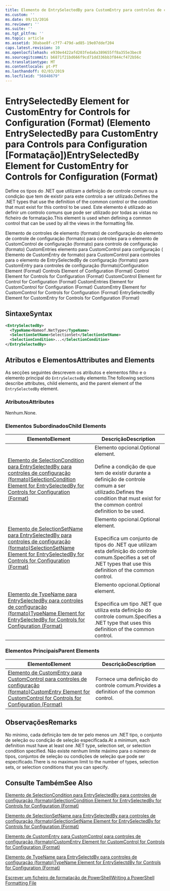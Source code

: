 ```yaml
---
title: Elemento de EntrySelectedBy para CustomEntry para controles de configuração (formato) | Documentos da Microsoft
ms.custom: ''
ms.date: 09/13/2016
ms.reviewer: ''
ms.suite: ''
ms.tgt_pltfrm: ''
ms.topic: article
ms.assetid: 30abae8f-c7f7-479d-ad85-19e07ddef204
caps.latest.revision: 10
ms.openlocfilehash: e930e4422afd203feda6a389655ff8a355e3bec0
ms.sourcegitcommit: b6871f21bd666f9cd71dd336bb3f844cf472b56c
ms.translationtype: MT
ms.contentlocale: pt-PT
ms.lasthandoff: 02/03/2019
ms.locfileid: "56848679"
---
```

# <a name="entryselectedby-element-for-customentry-for-controls-for-configuration-format"></a><span data-ttu-id="31472-102">EntrySelectedBy Element for CustomEntry for Controls for Configuration (Format) (Elemento EntrySelectedBy para CustomEntry para Controls para Configuration [Formatação])</span><span class="sxs-lookup"><span data-stu-id="31472-102">EntrySelectedBy Element for CustomEntry for Controls for Configuration (Format)</span></span>

<span data-ttu-id="31472-103">Define os tipos do .NET que utilizam a definição de controle comum ou a condição que tem de existir para este controlo a ser utilizado.</span><span class="sxs-lookup"><span data-stu-id="31472-103">Defines the .NET types that use the definition of the common control or the condition that must exist for this control to be used.</span></span> <span data-ttu-id="31472-104">Este elemento é utilizado ao definir um controlo comuns que pode ser utilizado por todas as vistas no ficheiro de formatação.</span><span class="sxs-lookup"><span data-stu-id="31472-104">This element is used when defining a common control that can be used by all the views in the formatting file.</span></span>

<span data-ttu-id="31472-105">Elemento de controles de elemento (formato) de configuração do elemento de controle de configuração (formato) para controles para o elemento de CustomControl de configuração (formato) para controlo de configuração (formato) CustomEntries elemento para CustomControl para configuração ( Elemento de CustomEntry de formato) para CustomControl para controles para o elemento de EntrySelectedBy de configuração (formato) para CustomEntry para controles de configuração (formato)</span><span class="sxs-lookup"><span data-stu-id="31472-105">Configuration Element (Format) Controls Element of Configuration (Format) Control Element for Controls for Configuration (Format) CustomControl Element for Control for Configuration (Format) CustomEntries Element for CustomControl for Configuration (Format) CustomEntry Element for CustomControl for Controls for Configuration (Format) EntrySelectedBy Element for CustomEntry for Controls for Configuration (Format)</span></span>

## <a name="syntax"></a><span data-ttu-id="31472-106">Sintaxe</span><span class="sxs-lookup"><span data-stu-id="31472-106">Syntax</span></span>

```xml
<EntrySelectedBy>
  <TypeName>Nameof.NetType</TypeName>
  <SelectionSetName>SelectionSet</SelectionSetName>
  <SelectionCondition>...</SelectionCondition>
</EntrySelectedBy>
```

## <a name="attributes-and-elements"></a><span data-ttu-id="31472-107">Atributos e Elementos</span><span class="sxs-lookup"><span data-stu-id="31472-107">Attributes and Elements</span></span>

<span data-ttu-id="31472-108">As secções seguintes descrevem os atributos e elementos filho e o elemento principal do `EntrySelectedBy` elemento.</span><span class="sxs-lookup"><span data-stu-id="31472-108">The following sections describe attributes, child elements, and the parent element of the `EntrySelectedBy` element.</span></span>

### <a name="attributes"></a><span data-ttu-id="31472-109">Atributos</span><span class="sxs-lookup"><span data-stu-id="31472-109">Attributes</span></span>

<span data-ttu-id="31472-110">Nenhum.</span><span class="sxs-lookup"><span data-stu-id="31472-110">None.</span></span>

### <a name="child-elements"></a><span data-ttu-id="31472-111">Elementos Subordinados</span><span class="sxs-lookup"><span data-stu-id="31472-111">Child Elements</span></span>

|<span data-ttu-id="31472-112">Elemento</span><span class="sxs-lookup"><span data-stu-id="31472-112">Element</span></span>|<span data-ttu-id="31472-113">Descrição</span><span class="sxs-lookup"><span data-stu-id="31472-113">Description</span></span>|
|-------------|-----------------|
|[<span data-ttu-id="31472-114">Elemento de SelectionCondition para EntrySelectedBy para controles de configuração (formato)</span><span class="sxs-lookup"><span data-stu-id="31472-114">SelectionCondition Element for EntrySelectedBy for Controls for Configuration (Format)</span></span>](./selectioncondition-element-for-entryselectedby-for-controls-for-configuration-format.md)|<span data-ttu-id="31472-115">Elemento opcional.</span><span class="sxs-lookup"><span data-stu-id="31472-115">Optional element.</span></span><br /><br /> <span data-ttu-id="31472-116">Define a condição de que tem de existir durante a definição de controle comum a ser utilizado.</span><span class="sxs-lookup"><span data-stu-id="31472-116">Defines the condition that must exist for the common control definition to be used.</span></span>|
|[<span data-ttu-id="31472-117">Elemento de SelectionSetName para EntrySelectedBy para controles de configuração (formato)</span><span class="sxs-lookup"><span data-stu-id="31472-117">SelectionSetName Element for EntrySelectedBy for Controls for Configuration (Format)</span></span>](./selectionsetname-element-for-selectioncondition-for-controls-for-configuration-format.md)|<span data-ttu-id="31472-118">Elemento opcional.</span><span class="sxs-lookup"><span data-stu-id="31472-118">Optional element.</span></span><br /><br /> <span data-ttu-id="31472-119">Especifica um conjunto de tipos do .NET que utilizam esta definição do controle comum.</span><span class="sxs-lookup"><span data-stu-id="31472-119">Specifies a set of .NET types that use this definition of the common control.</span></span>|
|[<span data-ttu-id="31472-120">Elemento de TypeName para EntrySelectedBy para controles de configuração (formato)</span><span class="sxs-lookup"><span data-stu-id="31472-120">TypeName Element for EntrySelectedBy for Controls for Configuration (Format)</span></span>](./typename-element-for-entryselectedby-for-controls-for-configuration-format.md)|<span data-ttu-id="31472-121">Elemento opcional.</span><span class="sxs-lookup"><span data-stu-id="31472-121">Optional element.</span></span><br /><br /> <span data-ttu-id="31472-122">Especifica um tipo .NET que utiliza esta definição do controle comum.</span><span class="sxs-lookup"><span data-stu-id="31472-122">Specifies a .NET type that uses this definition of the common control.</span></span>|

### <a name="parent-elements"></a><span data-ttu-id="31472-123">Elementos Principais</span><span class="sxs-lookup"><span data-stu-id="31472-123">Parent Elements</span></span>

|<span data-ttu-id="31472-124">Elemento</span><span class="sxs-lookup"><span data-stu-id="31472-124">Element</span></span>|<span data-ttu-id="31472-125">Descrição</span><span class="sxs-lookup"><span data-stu-id="31472-125">Description</span></span>|
|-------------|-----------------|
|[<span data-ttu-id="31472-126">Elemento de CustomEntry para CustomControl para controles de configuração (formato)</span><span class="sxs-lookup"><span data-stu-id="31472-126">CustomEntry Element for CustomControl for Controls for Configuration (Format)</span></span>](./customentry-element-for-customcontrol-for-controls-for-configuration-format.md)|<span data-ttu-id="31472-127">Fornece uma definição do controle comum.</span><span class="sxs-lookup"><span data-stu-id="31472-127">Provides a definition of the common control.</span></span>|

## <a name="remarks"></a><span data-ttu-id="31472-128">Observações</span><span class="sxs-lookup"><span data-stu-id="31472-128">Remarks</span></span>

<span data-ttu-id="31472-129">No mínimo, cada definição tem de ter pelo menos um .NET tipo, o conjunto de seleção ou condição de seleção especificada.</span><span class="sxs-lookup"><span data-stu-id="31472-129">At a minimum, each definition must have at least one .NET type, selection set, or selection condition specified.</span></span> <span data-ttu-id="31472-130">Não existe nenhum limite máximo para o número de tipos, conjuntos de seleção ou condições de seleção que pode ser especificado.</span><span class="sxs-lookup"><span data-stu-id="31472-130">There is no maximum limit to the number of types, selection sets, or selection conditions that you can specify.</span></span>

## <a name="see-also"></a><span data-ttu-id="31472-131">Consulte Também</span><span class="sxs-lookup"><span data-stu-id="31472-131">See Also</span></span>

[<span data-ttu-id="31472-132">Elemento de SelectionCondition para EntrySelectedBy para controles de configuração (formato)</span><span class="sxs-lookup"><span data-stu-id="31472-132">SelectionCondition Element for EntrySelectedBy for Controls for Configuration (Format)</span></span>](./selectioncondition-element-for-entryselectedby-for-controls-for-configuration-format.md)

[<span data-ttu-id="31472-133">Elemento de SelectionSetName para EntrySelectedBy para controles de configuração (formato)</span><span class="sxs-lookup"><span data-stu-id="31472-133">SelectionSetName Element for EntrySelectedBy for Controls for Configuration (Format)</span></span>](./selectionsetname-element-for-selectioncondition-for-controls-for-configuration-format.md)

[<span data-ttu-id="31472-134">Elemento de CustomEntry para CustomControl para controles de configuração (formato)</span><span class="sxs-lookup"><span data-stu-id="31472-134">CustomEntry Element for CustomControl for Controls for Configuration (Format)</span></span>](./customentry-element-for-customcontrol-for-controls-for-configuration-format.md)

[<span data-ttu-id="31472-135">Elemento de TypeName para EntrySelectdBy para controles de configuração (formato)</span><span class="sxs-lookup"><span data-stu-id="31472-135">TypeName Element for EntrySelectdBy for Controls for Configuration (Format)</span></span>](./typename-element-for-selectioncondition-for-controls-for-configuration-format.md)

[<span data-ttu-id="31472-136">Escrever um ficheiro de formatação de PowerShell</span><span class="sxs-lookup"><span data-stu-id="31472-136">Writing a PowerShell Formatting File</span></span>](./writing-a-powershell-formatting-file.md)
